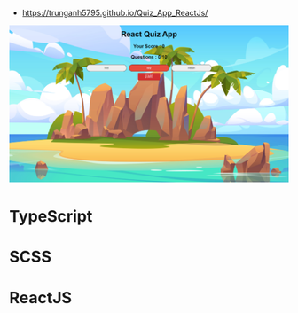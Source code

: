 * https://trunganh5795.github.io/Quiz_App_ReactJs/
<p align="center">
  <img src="https://github.com/trunganh5795/Quiz_App_ReactJs/blob/main/assets/game.png" alt="game"/>
</p>

# TypeScript
# SCSS
# ReactJS
